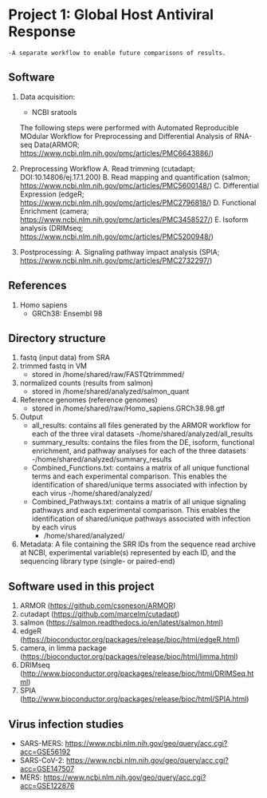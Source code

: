 # Project 1: Global Host Antiviral Response
    -A separate workflow to enable future comparisons of results.

## Software
1. Data acquisition:
    - NCBI sratools
    
    The following steps were performed with Automated Reproducible MOdular Workflow for Preprocessing and Differential Analysis of RNA-seq Data(ARMOR; https://www.ncbi.nlm.nih.gov/pmc/articles/PMC6643886/)
2. Preprocessing Workflow
    A. Read trimming (cutadapt; DOI:10.14806/ej.17.1.200)
    B. Read mapping and quantification (salmon; https://www.ncbi.nlm.nih.gov/pmc/articles/PMC5600148/)
    C. Differential Expression (edgeR; https://www.ncbi.nlm.nih.gov/pmc/articles/PMC2796818/)
    D. Functional Enrichment (camera; https://www.ncbi.nlm.nih.gov/pmc/articles/PMC3458527/)
    E. Isoform analysis (DRIMseq; https://www.ncbi.nlm.nih.gov/pmc/articles/PMC5200948/)
3. Postprocessing:
    A. Signaling pathway impact analysis (SPIA; https://www.ncbi.nlm.nih.gov/pmc/articles/PMC2732297/)

## References
1. Homo sapiens
    - GRCh38: Ensembl 98

## Directory structure
1. fastq (input data) from SRA
2. trimmed fastq in VM 
    - stored in /home/shared/raw/FASTQtrimmmed/
3. normalized counts (results from salmon)
    - stored in /home/shared/analyzed/salmon_quant
4. Reference genomes (reference genomes)
    - stored in /home/shared/raw/Homo_sapiens.GRCh38.98.gtf
5. Output
    - all_results: contains all files generated by the ARMOR workflow for each of the three viral datasets
        -/home/shared/analyzed/all_results
    - summary_results: contains the files from the DE, isoform, functional enrichment, and pathway analyses for each of the three datasets
        -/home/shared/analyzed/summary_results
    - Combined_Functions.txt: contains a matrix of all unique functional terms and each experimental comparison. This enables the identification of shared/unique terms associated with infection by each virus
        -/home/shared/analyzed/
    - Combined_Pathways.txt: contains a matrix of all unique signaling pathways and each experimental comparison. This enables the identification of shared/unique pathways associated with infection by each virus
        - /home/shared/analyzed/
6. Metadata: A file containing the SRR IDs from the sequence read archive at NCBI, experimental variable(s) represented by each ID, and the sequencing library type (single- or paired-end)

## Software used in this project
1. ARMOR (https://github.com/csoneson/ARMOR)
2. cutadapt (https://github.com/marcelm/cutadapt)
3. salmon (https://salmon.readthedocs.io/en/latest/salmon.html)
4. edgeR (https://bioconductor.org/packages/release/bioc/html/edgeR.html)
5. camera, in limma package (https://bioconductor.org/packages/release/bioc/html/limma.html)
6. DRIMseq (http://www.bioconductor.org/packages/release/bioc/html/DRIMSeq.html)
7. SPIA (http://www.bioconductor.org/packages/release/bioc/html/SPIA.html)

## Virus infection studies
- SARS-MERS: https://www.ncbi.nlm.nih.gov/geo/query/acc.cgi?acc=GSE56192  
- SARS-CoV-2: https://www.ncbi.nlm.nih.gov/geo/query/acc.cgi?acc=GSE147507 
- MERS: https://www.ncbi.nlm.nih.gov/geo/query/acc.cgi?acc=GSE122876

